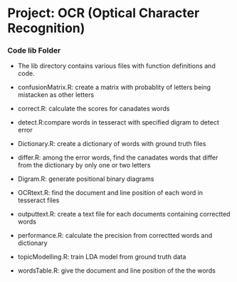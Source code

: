 # Project: OCR (Optical Character Recognition) 

### Code lib Folder

* The lib directory contains various files with function definitions and code.

* confusionMatrix.R: create a matrix with probablity of letters being mistacken as other letters  

* correct.R: calculate the scores for canadates words  

* detect.R:compare words in tesseract with specified digram to detect error  

* Dictionary.R: create a dictionary of words with ground truth files  

* differ.R: among the error words, find the canadates words that differ from the dictionary by only one or two letters  

* Digram.R: generate positional binary diagrams  

* OCRtext.R: find the document and line position of each word in tesseract files  

* outputtext.R: create a text file for each documents containing correctted words  

* performance.R: calculate the precision from correctted words and dictionary  

* topicModelling.R: train LDA model from ground truth data  

* wordsTable.R: give the document and line position of the the words  






